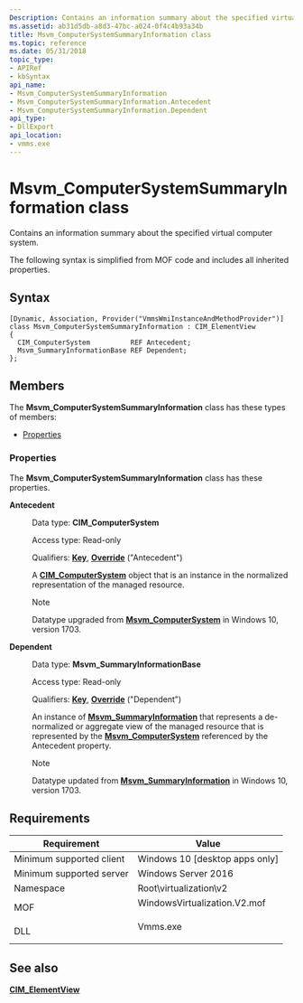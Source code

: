 ```yaml
---
Description: Contains an information summary about the specified virtual computer system.
ms.assetid: ab31d5db-a8d3-47bc-a024-0f4c4b93a34b
title: Msvm_ComputerSystemSummaryInformation class
ms.topic: reference
ms.date: 05/31/2018
topic_type: 
- APIRef
- kbSyntax
api_name: 
- Msvm_ComputerSystemSummaryInformation
- Msvm_ComputerSystemSummaryInformation.Antecedent
- Msvm_ComputerSystemSummaryInformation.Dependent
api_type: 
- DllExport
api_location: 
- vmms.exe
---
```


# Msvm\_ComputerSystemSummaryInformation class

Contains an information summary about the specified virtual computer system.

The following syntax is simplified from MOF code and includes all inherited properties.

## Syntax

``` syntax
[Dynamic, Association, Provider("VmmsWmiInstanceAndMethodProvider")]
class Msvm_ComputerSystemSummaryInformation : CIM_ElementView
{
  CIM_ComputerSystem          REF Antecedent;
  Msvm_SummaryInformationBase REF Dependent;
};
```

## Members

The **Msvm\_ComputerSystemSummaryInformation** class has these types of members:

-   [Properties](#properties)

### Properties

The **Msvm\_ComputerSystemSummaryInformation** class has these properties.

<dl> <dt>

**Antecedent**
</dt> <dd> <dl> <dt>

Data type: **CIM\_ComputerSystem**
</dt> <dt>

Access type: Read-only
</dt> <dt>

Qualifiers: [**Key**](/windows/desktop/WmiSdk/key-qualifier), [**Override**](/windows/desktop/WmiSdk/standard-qualifiers) ("Antecedent")
</dt> </dl>

A [**CIM\_ComputerSystem**](cim-computersystem.md) object that is an instance in the normalized representation of the managed resource.

> [!Note]
>
> Datatype upgraded from [**Msvm\_ComputerSystem**](msvm-computersystem.md) in Windows 10, version 1703.

 

</dd> <dt>

**Dependent**
</dt> <dd> <dl> <dt>

Data type: **Msvm\_SummaryInformationBase**
</dt> <dt>

Access type: Read-only
</dt> <dt>

Qualifiers: [**Key**](/windows/desktop/WmiSdk/key-qualifier), [**Override**](/windows/desktop/WmiSdk/standard-qualifiers) ("Dependent")
</dt> </dl>

An instance of [**Msvm\_SummaryInformation**](msvm-summaryinformation.md) that represents a de-normalized or aggregate view of the managed resource that is represented by the [**Msvm\_ComputerSystem**](msvm-computersystem.md) referenced by the Antecedent property.

> [!Note]
>
> Datatype updated from [**Msvm\_SummaryInformation**](msvm-summaryinformation.md) in Windows 10, version 1703.

 

</dd> </dl>

## Requirements



| Requirement | Value |
|-------------------------------------|---------------------------------------------------------------------------------------------------------|
| Minimum supported client<br/> | Windows 10 \[desktop apps only\]<br/>                                                             |
| Minimum supported server<br/> | Windows Server 2016<br/>                                                                          |
| Namespace<br/>                | Root\\virtualization\\v2<br/>                                                                     |
| MOF<br/>                      | <dl> <dt>WindowsVirtualization.V2.mof</dt> </dl> |
| DLL<br/>                      | <dl> <dt>Vmms.exe</dt> </dl>                     |



## See also

<dl> <dt>

[**CIM\_ElementView**](cim-elementview.md)
</dt> </dl>

 

